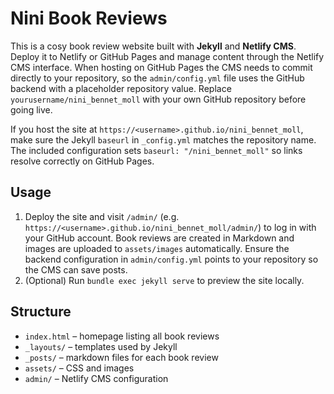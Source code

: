 # Nini Book Reviews

This is a cosy book review website built with **Jekyll** and **Netlify CMS**.
Deploy it to Netlify or GitHub Pages and manage content through the Netlify
CMS interface. When hosting on GitHub Pages the CMS needs to commit directly to
your repository, so the `admin/config.yml` file uses the GitHub backend with a
placeholder repository value. Replace `yourusername/nini_bennet_moll` with your
own GitHub repository before going live.

If you host the site at `https://<username>.github.io/nini_bennet_moll`, make
sure the Jekyll `baseurl` in `_config.yml` matches the repository name. The
included configuration sets `baseurl: "/nini_bennet_moll"` so links resolve
correctly on GitHub Pages.

## Usage

1. Deploy the site and visit `/admin/` (e.g. `https://<username>.github.io/nini_bennet_moll/admin/`) to log in with your GitHub account.
   Book reviews are created in Markdown and images are uploaded to
   `assets/images` automatically. Ensure the backend configuration in
   `admin/config.yml` points to your repository so the CMS can save posts.
2. (Optional) Run `bundle exec jekyll serve` to preview the site locally.

## Structure
- `index.html` – homepage listing all book reviews
- `_layouts/` – templates used by Jekyll
- `_posts/` – markdown files for each book review
- `assets/` – CSS and images
- `admin/` – Netlify CMS configuration
